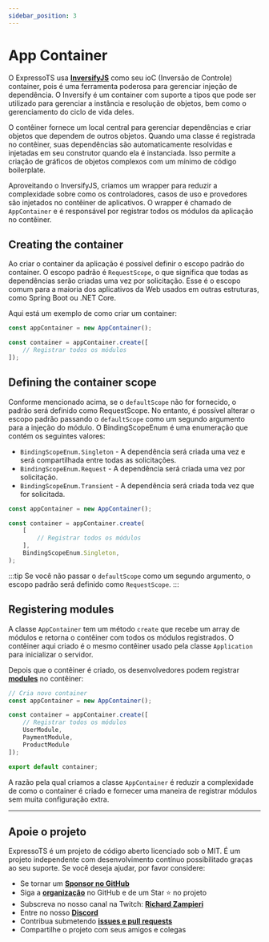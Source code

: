 ```yaml
---
sidebar_position: 3
---
```


# App Container

O ExpressoTS usa **[InversifyJS](https://inversify.io/)** como seu ioC (Inversão de Controle) container, pois é uma ferramenta poderosa para gerenciar injeção de dependência. O Inversify é um container com suporte a tipos que pode ser utilizado para gerenciar a instância e resolução de objetos, bem como o gerenciamento do ciclo de vida deles.

O contêiner fornece um local central para gerenciar dependências e criar objetos que dependem de outros objetos. Quando uma classe é registrada no contêiner, suas dependências são automaticamente resolvidas e injetadas em seu construtor quando ela é instanciada. Isso permite a criação de gráficos de objetos complexos com um mínimo de código boilerplate.

Aproveitando o InversifyJS, criamos um wrapper para reduzir a complexidade sobre como os controladores, casos de uso e provedores são injetados no contêiner de aplicativos. O wrapper é chamado de `AppContainer` e é responsável por registrar todos os módulos da aplicação no contêiner.

## Creating the container

Ao criar o container da aplicação é possível definir o escopo padrão do container. O escopo padrão é `RequestScope`, o que significa que todas as dependências serão criadas uma vez por solicitação. Esse é o escopo comum para a maioria dos aplicativos da Web usados em outras estruturas, como Spring Boot ou .NET Core.

Aqui está um exemplo de como criar um container:

```typescript
const appContainer = new AppContainer();

const container = appContainer.create([
    // Registrar todos os módulos
]);
```

## Defining the container scope

Conforme mencionado acima, se o `defaultScope` não for fornecido, o padrão será definido como RequestScope. No entanto, é possível alterar o escopo padrão passando o `defaultScope` como um segundo argumento para a injeção do módulo. O BindingScopeEnum é uma enumeração que contém os seguintes valores:

- `BindingScopeEnum.Singleton` - A dependência será criada uma vez e será compartilhada entre todas as solicitações.
- `BindingScopeEnum.Request` - A dependência será criada uma vez por solicitação.
- `BindingScopeEnum.Transient` - A dependência será criada toda vez que for solicitada.

```typescript
const appContainer = new AppContainer();

const container = appContainer.create(
    [
        // Registrar todos os módulos
    ],
    BindingScopeEnum.Singleton,
);
```

:::tip
Se você não passar o `defaultScope` como um segundo argumento, o escopo padrão será definido como `RequestScope`.
:::

## Registering modules

A classe `AppContainer` tem um método `create` que recebe um array de módulos e retorna o contêiner com todos os módulos registrados. O contêiner aqui criado é o mesmo contêiner usado pela classe `Application` para inicializar o servidor.

Depois que o contêiner é criado, os desenvolvedores podem registrar **[modules](./module.md)** no contêiner:

```typescript
// Cria novo container
const appContainer = new AppContainer();

const container = appContainer.create([
    // Registrar todos os módulos
    UserModule,
    PaymentModule,
    ProductModule
]);

export default container;
```

A razão pela qual criamos a classe `AppContainer` é reduzir a complexidade de como o container é criado e fornecer uma maneira de registrar módulos sem muita configuração extra.

---

## Apoie o projeto

ExpressoTS é um projeto de código aberto licenciado sob o MIT. É um projeto independente com desenvolvimento contínuo possibilitado graças ao seu suporte. Se você deseja ajudar, por favor considere:

- Se tornar um **[Sponsor no GitHub](https://github.com/sponsors/expressots)**
- Siga a **[organização](https://github.com/expressots)** no GitHub e de um Star ⭐ no projeto
- Subscreva no nosso canal na Twitch: **[Richard Zampieri](https://www.twitch.tv/richardzampieri)**
- Entre no nosso **[Discord](https://discord.com/invite/PyPJfGK)**
- Contribua submetendo **[issues e pull requests](https://github.com/expressots/expressots/issues/new/choose)**
- Compartilhe o projeto com seus amigos e colegas